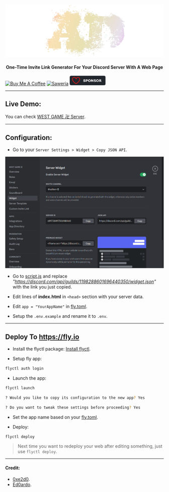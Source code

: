 <center><img src="public/sign.png" /></center>

<center>
    <h4>One-Time Invite Link Generator For Your Discord Server With A Web Page</h4>
</center>

<a href="https://www.buymeacoffee.com/agcrisbp" target="_blank"><img src="https://cdn.buymeacoffee.com/buttons/v2/default-yellow.png" alt="Buy Me A Coffee" style="height: 32px !important;width: 114px !important;" ></a>
<a href="https://saweria.co/agcrisbp" target="_blank"><img src="https://bio.aghea.site/saweria-button.png" alt="Saweria" style="height: 30px !important;width: 114px !important;" ></a>
<a href="https://github.com/sponsors/agcrisbp" target="_blank"><img src="public/sponsor-badge.svg" alt="Github Sponsor" style="height: 30px !important;width: 114px !important;" ></a>

---

## Live Demo:

You can check [WEST GAME 卍 Server](https://west.fly.dev).

---

## Configuration:

- Go to your `Server Settings > Widget > Copy JSON API`.

![Widget](public/widget.png)

- Go to [script.js](public/script.js) and replace _"https://discord.com/api/guilds/1198288601696440350/widget.json"_ with the link you just copied.

- Edit lines of **index.html** in `<head>` section with your server data.

- Edit `app = "YourAppName"` in [fly.toml](fly.toml).

- Setup the `.env.example` and rename it to `.env`.

---

## Deploy To https://fly.io

- Install the flyctl package: [Install flyctl](https://fly.io/docs/hands-on/install-flyctl/).

- Setup fly app:

```bash
flyctl auth login
```

- Launch the app:

```bash
flyctl launch
```

```bash
? Would you like to copy its configuration to the new app? Yes
```

```bash
? Do you want to tweak these settings before proceeding? Yes
```

- Set the app name based on your [fly.toml](fly.toml).

- Deploy:

```bash
flyctl deploy
```

> Next time you want to redeploy your web after editing something, just use `flyctl deploy`.

---

#### Credit:

- [0xe2d0](https://github.com/0xe2d0).
- [Ed0ardo](https://github.com/Ed0ardo).
